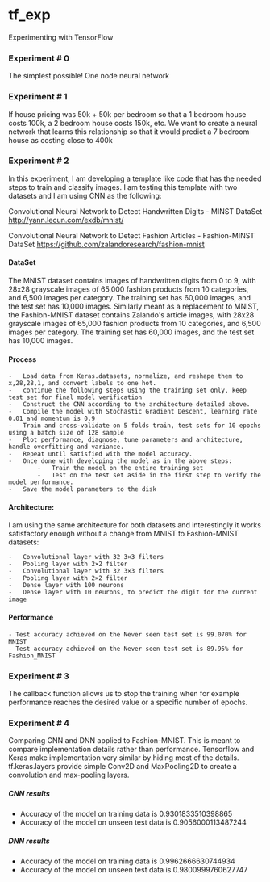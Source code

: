 # tf_exp
Experimenting with TensorFlow

### Experiment # 0

The simplest possible! One node neural network

### Experiment # 1

If house pricing was 50k + 50k per bedroom so that a 1 bedroom house costs 100k,
a 2 bedroom house costs 150k, etc. We want to create a neural network that learns this relationship
so that it would predict a 7 bedroom house as costing close to 400k

### Experiment # 2
In this experiment, I am developing a template like code that has the needed steps to train and classify images. 
I am testing this template with two datasets and I am using CNN as the following:

Convolutional Neural Network to Detect Handwritten Digits - MINST DataSet 
http://yann.lecun.com/exdb/mnist/ 

Convolutional Neural Network to Detect Fashion Articles - Fashion-MINST DataSet https://github.com/zalandoresearch/fashion-mnist

#### DataSet
The MNIST dataset contains images of handwritten digits from 0 to 9, with 28x28 grayscale images of 65,000 fashion products from 10 categories, and 6,500 images per category. The training set has 60,000 images, and the test set has 10,000 images.
Similarly meant as a replacement to MNIST, the Fashion-MNIST dataset contains Zalando's article images, with 28x28 grayscale images of 65,000 fashion products from 10 categories, and 6,500 images per category. The training set has 60,000 images, and the test set has 10,000 images. 

#### Process
    -   Load data from Keras.datasets, normalize, and reshape them to x,28,28,1, and convert labels to one hot.
    -   continue the following steps using the training set only, keep test set for final model verification
    -   Construct the CNN according to the architecture detailed above.
    -   Compile the model with Stochastic Gradient Descent, learning rate 0.01 and momentum is 0.9
    -   Train and cross-validate on 5 folds train, test sets for 10 epochs using a batch size of 128 sample
    -   Plot performance, diagnose, tune parameters and architecture, handle overfitting and variance.
    -   Repeat until satisfied with the model accuracy.
    -   Once done with developing the model as in the above steps:
            -   Train the model on the entire training set
            -   Test on the test set aside in the first step to verify the model performance.
    -   Save the model parameters to the disk

#### Architecture:
I am using the same architecture for both datasets and interestingly it works satisfactory enough without a change from MNIST to Fashion-MNIST datasets:

    -   Convolutional layer with 32 3×3 filters
    -   Pooling layer with 2×2 filter
    -   Convolutional layer with 32 3×3 filters
    -   Pooling layer with 2×2 filter
    -   Dense layer with 100 neurons
    -   Dense layer with 10 neurons, to predict the digit for the current image

#### Performance
    - Test accuracy achieved on the Never seen test set is 99.070% for MNIST
    - Test accuracy achieved on the Never seen test set is 89.95% for Fashion_MNIST

### Experiment # 3
The callback function allows us to stop the training when for example performance
reaches the desired value or a specific number of epochs.

### Experiment # 4
Comparing CNN and DNN applied to Fashion-MNIST. This is meant to compare implementation details rather than performance.
Tensorflow and Keras make implementation very similar by hiding most of the details. tf.keras.layers provide simple Conv2D and MaxPooling2D to create a convolution and max-pooling layers.
##### CNN results
-   Accuracy of the model on training data is 0.9301833510398865
-   Accuracy of the model on unseen test data is 0.9056000113487244
##### DNN results
-   Accuracy of the model on training data is 0.9962666630744934
-   Accuracy of the model on unseen test data is 0.9800999760627747